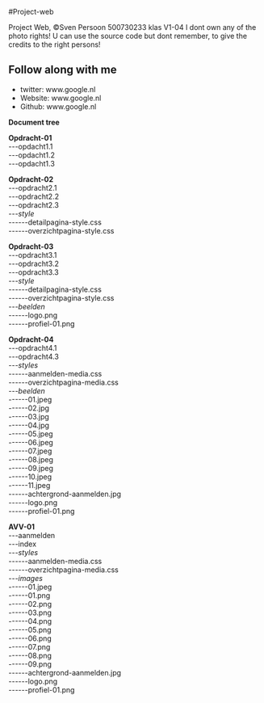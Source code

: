 #Project-web

Project Web,
©Sven Persoon 500730233 klas V1-04
I dont own any of the photo rights!
U can use the source code but dont remember, to give the credits to the right persons!



<h2>Follow along with me</h2>
<ul>
<li>twitter: <a> www.google.nl </a> </li>
<li>Website: <a> www.google.nl </a> </li>
<li>Github: <a> www.google.nl </a> </li>
</ul>




<strong>Document tree</strong>

<strong>Opdracht-01</strong></br>
---opdacht1.1</br>
---opdacht1.2</br>
---opdacht1.3</br>


<strong>Opdracht-02</strong></br>
---opdracht2.1</br>
---opdracht2.2</br>
---opdracht2.3</br>
---*style*</br>
------detailpagina-style.css</br>
------overzichtpagina-style.css</br>


<strong>Opdracht-03</strong></br>
---opdracht3.1</br>
---opdracht3.2</br>
---opdracht3.3</br>
---*style*</br>
------detailpagina-style.css</br>
------overzichtpagina-style.css</br>
---*beelden*</br>
------logo.png</br>
------profiel-01.png</br>
    
    
<strong>Opdracht-04</strong></br>
---opdracht4.1</br>
---opdracht4.3</br>
---*styles*</br>
------aanmelden-media.css</br>
------overzichtpagina-media.css</br>
---*beelden*</br>
------01.jpeg</br>
------02.jpg</br>
------03.jpg</br>
------04.jpg</br>
------05.jpeg</br>
------06.jpeg</br>
------07.jpeg</br>
------08.jpeg</br>
------09.jpeg</br>
------10.jpeg</br>
------11.jpeg</br>
------achtergrond-aanmelden.jpg</br>
------logo.png</br>
------profiel-01.png</br>


<strong>AVV-01</strong></br>
---aanmelden</br>
---index</br>
---*styles*</br>
------aanmelden-media.css</br>
------overzichtpagina-media.css</br>
---*images*</br>
------01.jpeg</br>
------01.png</br>
------02.png</br>
------03.png</br>
------04.png</br>
------05.png</br>
------06.png</br>
------07.png</br>
------08.png</br>
------09.png</br>
------achtergrond-aanmelden.jpg</br>
------logo.png</br>
------profiel-01.png</br>

    
